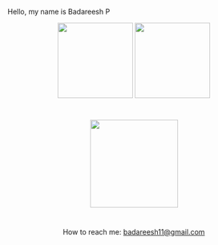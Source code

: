 Hello, my name is Badareesh P
<p align='center'>
   <a href="https://github-readme-stats.vercel.app/api?username=badri-15&show_icons=true&count_private=true">
       <img height=150 src="https://github-readme-stats.vercel.app/api?username=badri-15&show_icons=true&count_private=true"/></a>
   <a href="https://github.com/badri-15/github-readme-stats">
       <img height=150 src="https://github-readme-stats.vercel.app/api/top-langs/?username=badri-15&layout=compact"/></a>
</p>
<div align="center" style="margin: 40px 0">
   <a href="https://github.com/badri-15/github-profile-views-counter">
       <img width="175px" src="https://komarev.com/ghpvc/?username=badri-15&color=DE002D">
   </a>
</div>
<p align='center'>
    How to reach me: <a href='mailto:badareesh11@gmail.com'>badareesh11@gmail.com</a>
</p>

